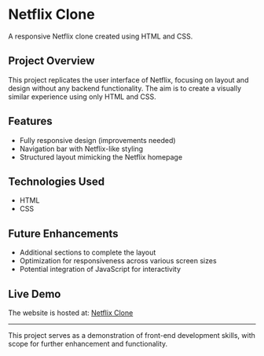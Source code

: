 # Netflix Clone

A responsive Netflix clone created using HTML and CSS.

## Project Overview

This project replicates the user interface of Netflix, focusing on layout and design without any backend functionality. The aim is to create a visually similar experience using only HTML and CSS.

## Features

- Fully responsive design (improvements needed)
- Navigation bar with Netflix-like styling
- Structured layout mimicking the Netflix homepage

## Technologies Used

- HTML
- CSS

## Future Enhancements

- Additional sections to complete the layout
- Optimization for responsiveness across various screen sizes
- Potential integration of JavaScript for interactivity

## Live Demo

The website is hosted at: [Netflix Clone](https://lighthearted-genie-687d95.netlify.app/)

---

This project serves as a demonstration of front-end development skills, with scope for further enhancement and functionality.
